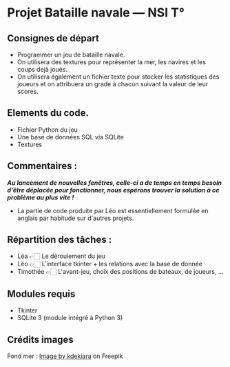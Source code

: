 # Projet Bataille navale — NSI T°

## Consignes de départ

- Programmer un jeu de bataille navale.
- On utilisera des textures pour représenter la mer, les navires et les coups dejà joués.
- On utilisera également un fichier texte pour stocker les statistiques des joueurs et on attribuera un grade à chacun suivant la valeur de leur scores.

## Elements du code.
- Fichier Python du jeu
- Une base de données SQL via SQLite
- Textures

## Commentaires : 
***Au lancement de nouvelles fenêtres, celle-ci a de temps en temps besoin d'être déplacée pour fonctionner, nous espérons trouver la solution à ce problème au plus vite !***
- La partie de code produite par Léo est essentiellement formulée en anglais par habitude sur d'autres projets.

## Répartition des tâches : 
- Léa 👉🏻 Le déroulement du jeu
- Léo 👉🏻 L'interface tkinter + les relations avec la base de donnée
- Timothée 👉🏻 L'avant-jeu, choix des positions de bateaux, de joueurs, ... 

## Modules requis
- Tkinter
- SQLite 3 (module intégré à Python 3) 

## Crédits images 
Fond mer : <a href="https://www.freepik.com/free-photo/background-sea-water_4433046.htm#query=ocean%20texture&position=4&from_view=keyword&track=ais&uuid=531d7c86-377e-43e9-a98e-0c378f0d8e39">Image by kdekiara</a> on Freepik